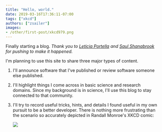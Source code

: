```yaml
---
title: "Hello, world."
date: 2019-03-16T17:36:11-07:00
tags: ["xkcd"]
authors: ["zsailer"]
images:
- /other/first-post/xkcd979.png
---
```


Finally starting a blog. _Thank you to [Leticia Portella](https://leportella.com/) and [Saul Shanabrook](https://www.saulshanabrook.com/) for pushing to make it happened._

I'm planning to use this site to share three major types of content. 

1. I'll announce software that I've published or review software someone else published. 

2. I'll highlight things I come across in basic science and research domains. Since my background is in science, I'll use this blog to stay connected to that community. 

3. I'll try to record useful tricks, hints, and details I found useful in my own pursuit to be a better developer. There is nothing more frustrating than the scenario so accurately depicted in Randall Monroe's XKCD comic:

    [![](/other/first-post/xkcd979.png)](https://xkcd.com/979/)

